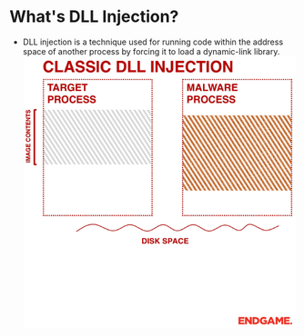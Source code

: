 # What's DLL Injection?
* DLL injection is a technique used for running code within the address space of another process by forcing it to load a dynamic-link library.
![](processinjec.gif)
